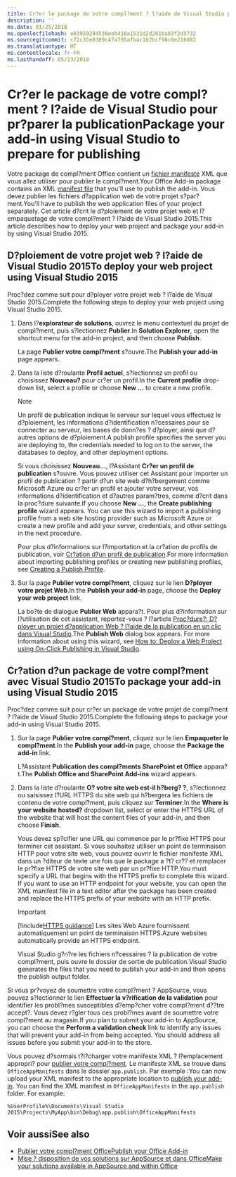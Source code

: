 ```yaml
---
title: Cr?er le package de votre compl?ment ? l?aide de Visual Studio pour pr?parer la publication
description: ''
ms.date: 01/25/2018
ms.openlocfilehash: e03959294536eeb416a1531d2d281ba83f2d3732
ms.sourcegitcommit: c72c35e8389c47a795afbac1b2bcf98c8e216d82
ms.translationtype: HT
ms.contentlocale: fr-FR
ms.lasthandoff: 05/23/2018
---
```

# <a name="package-your-add-in-using-visual-studio-to-prepare-for-publishing"></a><span data-ttu-id="aac26-102">Cr?er le package de votre compl?ment ? l?aide de Visual Studio pour pr?parer la publication</span><span class="sxs-lookup"><span data-stu-id="aac26-102">Package your add-in using Visual Studio to prepare for publishing</span></span>

<span data-ttu-id="aac26-103">Votre package de compl?ment Office contient un [fichier manifeste](../develop/add-in-manifests.md) XML que vous allez utiliser pour publier le compl?ment.</span><span class="sxs-lookup"><span data-stu-id="aac26-103">Your Office Add-in package contains an XML [manifest file](../develop/add-in-manifests.md) that you'll use to publish the add-in.</span></span> <span data-ttu-id="aac26-104">Vous devez publier les fichiers d?application web de votre projet s?par?ment.</span><span class="sxs-lookup"><span data-stu-id="aac26-104">You'll have to publish the web application files of your project separately.</span></span> <span data-ttu-id="aac26-105">Cet article d?crit le d?ploiement de votre projet web et l?empaquetage de votre compl?ment ? l?aide de Visual Studio 2015.</span><span class="sxs-lookup"><span data-stu-id="aac26-105">This article describes how to deploy your web project and package your add-in by using Visual Studio 2015.</span></span>

## <a name="to-deploy-your-web-project-using-visual-studio-2015"></a><span data-ttu-id="aac26-106">D?ploiement de votre projet web ? l?aide de Visual Studio 2015</span><span class="sxs-lookup"><span data-stu-id="aac26-106">To deploy your web project using Visual Studio 2015</span></span>

<span data-ttu-id="aac26-107">Proc?dez comme suit pour d?ployer votre projet web ? l?aide de Visual Studio 2015.</span><span class="sxs-lookup"><span data-stu-id="aac26-107">Complete the following steps to deploy your web project using Visual Studio 2015.</span></span>

1. <span data-ttu-id="aac26-108">Dans l?**explorateur de solutions**, ouvrez le menu contextuel du projet de compl?ment, puis s?lectionnez **Publier**.</span><span class="sxs-lookup"><span data-stu-id="aac26-108">In  **Solution Explorer**, open the shortcut menu for the add-in project, and then choose  **Publish**.</span></span>
    
    <span data-ttu-id="aac26-109">La page **Publier votre compl?ment** s?ouvre.</span><span class="sxs-lookup"><span data-stu-id="aac26-109">The  **Publish your add-in** page appears.</span></span>
    
2. <span data-ttu-id="aac26-110">Dans la liste d?roulante **Profil actuel**, s?lectionnez un profil ou choisissez **Nouveau?** pour cr?er un profil.</span><span class="sxs-lookup"><span data-stu-id="aac26-110">In the  **Current profile** drop-down list, select a profile or choose **New ...** to create a new profile.</span></span>
    
    > [!NOTE]
    > <span data-ttu-id="aac26-111">Un profil de publication indique le serveur sur lequel vous effectuez le d?ploiement, les informations d?identification n?cessaires pour se connecter au serveur, les bases de donn?es ? d?ployer, ainsi que d?autres options de d?ploiement.</span><span class="sxs-lookup"><span data-stu-id="aac26-111">A publish profile specifies the server you are deploying to, the credentials needed to log on to the server, the databases to deploy, and other deployment options.</span></span>

    <span data-ttu-id="aac26-p102">Si vous choisissez  **Nouveau...**, l?Assistant **Cr?er un profil de publication** s?ouvre. Vous pouvez utiliser cet Assistant pour importer un profil de publication ? partir d?un site web d?h?bergement comme Microsoft Azure ou cr?er un profil et ajouter votre serveur, vos informations d?identification et d?autres param?tres, comme d?crit dans la proc?dure suivante.</span><span class="sxs-lookup"><span data-stu-id="aac26-p102">If you choose  **New ...**, the  **Create publishing profile** wizard appears. You can use this wizard to import a publishing profile from a web site hosting provider such as Microsoft Azure or create a new profile and add your server, credentials, and other settings in the next procedure.</span></span>
    
    <span data-ttu-id="aac26-114">Pour plus d?informations sur l?importation et la cr?ation de profils de publication, voir [Cr?ation d?un profil de publication](http://msdn.microsoft.com/en-us/library/dd465337.aspx#creating_a_profile).</span><span class="sxs-lookup"><span data-stu-id="aac26-114">For more information about importing publishing profiles or creating new publishing profiles, see [Creating a Publish Profile](http://msdn.microsoft.com/en-us/library/dd465337.aspx#creating_a_profile).</span></span>
    
3. <span data-ttu-id="aac26-115">Sur la page  **Publier votre compl?ment**, cliquez sur le lien  **D?ployer votre projet Web**.</span><span class="sxs-lookup"><span data-stu-id="aac26-115">In the  **Publish your add-in** page, choose the **Deploy your web project** link.</span></span>
    
    <span data-ttu-id="aac26-p103">La bo?te de dialogue **Publier Web** appara?t. Pour plus d?information sur l?utilisation de cet assistant, reportez-vous ? l?article [Proc?dure?: D?ployer un projet d?application Web ? l?aide de la publication en un clic dans Visual Studio](http://msdn.microsoft.com/en-us/library/dd465337.aspx).</span><span class="sxs-lookup"><span data-stu-id="aac26-p103">The  **Publish Web** dialog box appears. For more information about using this wizard, see [How to: Deploy a Web Project using On-Click Publishing in Visual Studio](http://msdn.microsoft.com/en-us/library/dd465337.aspx).</span></span>
    

## <a name="to-package-your-add-in-using-visual-studio-2015"></a><span data-ttu-id="aac26-118">Cr?ation d?un package de votre compl?ment avec Visual Studio 2015</span><span class="sxs-lookup"><span data-stu-id="aac26-118">To package your add-in using Visual Studio 2015</span></span>

<span data-ttu-id="aac26-119">Proc?dez comme suit pour cr?er un package de votre projet de compl?ment ? l?aide de Visual Studio 2015.</span><span class="sxs-lookup"><span data-stu-id="aac26-119">Complete the following steps to package your add-in using Visual Studio 2015.</span></span>

1. <span data-ttu-id="aac26-120">Sur la page **Publier votre compl?ment**, cliquez sur le lien **Empaqueter le compl?ment**.</span><span class="sxs-lookup"><span data-stu-id="aac26-120">In the **Publish your add-in** page, choose the **Package the add-in** link.</span></span>
    
    <span data-ttu-id="aac26-121">L?Assistant **Publication des compl?ments SharePoint et Office** appara?t.</span><span class="sxs-lookup"><span data-stu-id="aac26-121">The **Publish Office and SharePoint Add-ins** wizard appears.</span></span>
    
2. <span data-ttu-id="aac26-122">Dans la liste d?roulante **O? votre site web est-il h?berg? ?**, s?lectionnez ou saisissez l?URL HTTPS du site web qui h?bergera les fichiers de contenu de votre compl?ment, puis cliquez sur **Terminer**.</span><span class="sxs-lookup"><span data-stu-id="aac26-122">In the **Where is your website hosted?** dropdown list, select or enter the HTTPS URL of the website that will host the content files of your add-in, and then choose **Finish**.</span></span> 
    
    <span data-ttu-id="aac26-p104">Vous devez sp?cifier une URL qui commence par le pr?fixe HTTPS pour terminer cet assistant. Si vous souhaitez utiliser un point de terminaison HTTP pour votre site web, vous pouvez ouvrir le fichier manifeste XML dans un ?diteur de texte une fois que le package a ?t? cr?? et remplacer le pr?fixe HTTPS de votre site web par un pr?fixe HTTP.</span><span class="sxs-lookup"><span data-stu-id="aac26-p104">You must specify a URL that begins with the HTTPS prefix to complete this wizard. If you want to use an HTTP endpoint for your website, you can open the XML manifest file in a text editor after the package has been created and replace the HTTPS prefix of your website with an HTTP prefix.</span></span> 

    > [!IMPORTANT]
    > [!include[HTTPS guidance](../includes/https-guidance.md)]<span data-ttu-id="aac26-125"> Les sites Web Azure fournissent automatiquement un point de terminaison HTTPS.</span><span class="sxs-lookup"><span data-stu-id="aac26-125">Azure websites automatically provide an HTTPS endpoint.</span></span>

    <span data-ttu-id="aac26-126">Visual Studio g?n?re les fichiers n?cessaires ? la publication de votre compl?ment, puis ouvre le dossier de sortie de publication.</span><span class="sxs-lookup"><span data-stu-id="aac26-126">Visual Studio generates the files that you need to publish your add-in and then opens the publish output folder.</span></span> 
    
<span data-ttu-id="aac26-p105">Si vous pr?voyez de soumettre votre compl?ment ? AppSource, vous pouvez s?lectionner le lien **Effectuer la v?rification de la validation** pour identifier les probl?mes susceptibles d?emp?cher votre compl?ment d??tre accept?. Vous devez r?gler tous ces probl?mes avant de soumettre votre compl?ment au magasin.</span><span class="sxs-lookup"><span data-stu-id="aac26-p105">If you plan to submit your add-in to AppSource, you can choose the **Perform a validation check** link to identify any issues that will prevent your add-in from being accepted. You should address all issues before you submit your add-in to the store.</span></span>

<span data-ttu-id="aac26-p106">Vous pouvez d?sormais t?l?charger votre manifeste XML ? l?emplacement appropri? pour [publier votre compl?ment](../publish/publish.md). Le manifeste XML se trouve dans `OfficeAppManifests` dans le dossier `app.publish`. Par exemple :</span><span class="sxs-lookup"><span data-stu-id="aac26-p106">You can now upload your XML manifest to the appropriate location to [publish your add-in](../publish/publish.md). You can find the XML manifest in `OfficeAppManifests` in the `app.publish` folder. For example:</span></span>

 `%UserProfile%\Documents\Visual Studio 2015\Projects\MyApp\bin\Debug\app.publish\OfficeAppManifests`


## <a name="see-also"></a><span data-ttu-id="aac26-132">Voir aussi</span><span class="sxs-lookup"><span data-stu-id="aac26-132">See also</span></span>

- [<span data-ttu-id="aac26-133">Publier votre compl?ment Office</span><span class="sxs-lookup"><span data-stu-id="aac26-133">Publish your Office Add-in</span></span>](../publish/publish.md)
- [<span data-ttu-id="aac26-134">Mise ? disposition de vos solutions sur AppSource et dans Office</span><span class="sxs-lookup"><span data-stu-id="aac26-134">Make your solutions available in AppSource and within Office</span></span>](https://docs.microsoft.com/en-us/office/dev/store/submit-to-the-office-store)
    
